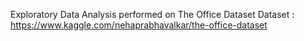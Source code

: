 Exploratory Data Analysis performed on The Office Dataset
Dataset : https://www.kaggle.com/nehaprabhavalkar/the-office-dataset
